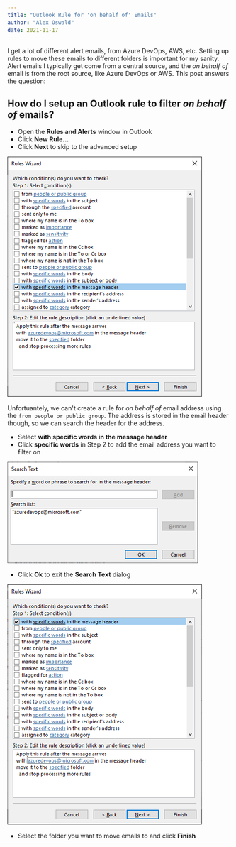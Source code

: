```yaml
---
title: "Outlook Rule for 'on behalf of' Emails"
author: "Alex Oswald"
date: 2021-11-17
---
```



I get a lot of different alert emails, from Azure DevOps, AWS, etc. Setting up rules to move these emails to different folders is important for my sanity. Alert emails I typically get come from a central source, and the *on behalf of* email is from the root source, like Azure DevOps or AWS. This post answers the question:

## How do I setup an Outlook rule to filter *on behalf of* emails?

- Open the **Rules and Alerts** window in Outlook
- Click **New Rule...**
- Click **Next** to skip to the advanced setup

![outlook_rule_1](outlook_rules_1.png)

Unfortuantely, we can't create a rule for *on behalf of* email address using the `from people or public group`. The address is stored in the email header though, so we can search the header for the address.

- Select **with specific words in the message header**
- Click **specific words** in Step 2 to add the email address you want to filter on

![outlook_rule_2](outlook_rules_2.png)

- Click **Ok** to exit the **Search Text** dialog

![outlook_rule_3](outlook_rules_3.png)

- Select the folder you want to move emails to and click **Finish**

